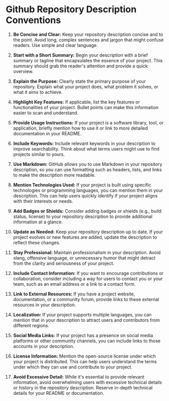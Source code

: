 # Github Repository Description Conventions

1. **Be Concise and Clear:** Keep your repository description concise and to the point. Avoid long, complex sentences and jargon that might confuse readers. Use simple and clear language.

2. **Start with a Short Summary:** Begin your description with a brief summary or tagline that encapsulates the essence of your project. This summary should grab the reader's attention and provide a quick overview.

3. **Explain the Purpose:** Clearly state the primary purpose of your repository. Explain what your project does, what problem it solves, or what it aims to achieve.

4. **Highlight Key Features:** If applicable, list the key features or functionalities of your project. Bullet points can make this information easier to scan and understand.

5. **Provide Usage Instructions:** If your project is a software library, tool, or application, briefly mention how to use it or link to more detailed documentation in your README.

6. **Include Keywords:** Include relevant keywords in your description to improve searchability. Think about what terms users might use to find projects similar to yours.

7. **Use Markdown:** GitHub allows you to use Markdown in your repository description, so you can use formatting such as headers, lists, and links to make the description more readable.

8. **Mention Technologies Used:** If your project is built using specific technologies or programming languages, you can mention them in your description. This can help users quickly identify if your project aligns with their interests or needs.

9. **Add Badges or Shields:** Consider adding badges or shields (e.g., build status, license) to your repository description to provide additional information at a glance.

10. **Update as Needed:** Keep your repository description up to date. If your project evolves or new features are added, update the description to reflect these changes.

11. **Stay Professional:** Maintain professionalism in your description. Avoid slang, offensive language, or unnecessary humor that might detract from the clarity and seriousness of your project.

12. **Include Contact Information:** If you want to encourage contributions or collaboration, consider including a way for users to contact you or your team, such as an email address or a link to a contact form.

13. **Link to External Resources:** If you have a project website, documentation, or a community forum, provide links to these external resources in your description.

14. **Localization:** If your project supports multiple languages, you can mention that in your description to attract users and contributors from different regions.

15. **Social Media Links:** If your project has a presence on social media platforms or other community channels, you can include links to those accounts in your description.

16. **License Information:** Mention the open-source license under which your project is distributed. This can help users understand the terms under which they can use and contribute to your project.

17. **Avoid Excessive Detail:** While it's essential to provide relevant information, avoid overwhelming users with excessive technical details or history in the repository description. Reserve in-depth technical details for your README or documentation.
